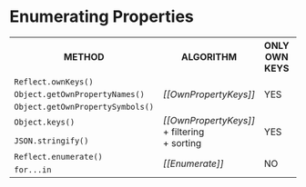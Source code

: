 # Enumerating Properties

<table>
  <tr>
    <th>METHOD</th>
    <th>ALGORITHM</th>
    <th>ONLY OWN KEYS</th>
    <th>NON-ENUMERABLE KEYS</th>
    <th>KEYS ORDER</th>
  </tr>
  <tr>
    <td><code>Reflect.ownKeys()</code></td>
    <td rowspan="3"><i>[[OwnPropertyKeys]]</i></td>
    <td rowspan="3">YES</td>
    <td rowspan="3">YES</td>
    <td rowspan="3">standard-compatible</td>
  </tr>
  <tr>
    <td><code>Object.getOwnPropertyNames()</code></td>
  </tr>
  <tr>
    <td><code>Object.getOwnPropertySymbols()</code></td>
  </tr>
  <tr>
    <td><code>Object.keys()</code></td>
    <td rowspan="2"><i>[[OwnPropertyKeys]]</i> <br/> + filtering <br/> + sorting</td>
    <td rowspan="2">YES</td>
    <td rowspan="2">NO</td>
    <td rowspan="2">based on an implementation</td>
  </tr>
  <tr>
    <td><code>JSON.stringify()</code></td>
  </tr>
  <tr>
    <td><code>Reflect.enumerate()</code></td>
    <td rowspan="2"><i>[[Enumerate]]</i></td>
    <td rowspan="2">NO</td>
    <td rowspan="2">NO</td>
    <td rowspan="2">based on an implementation</td>
  </tr>
  <tr>
    <td><code>for...in</code></td>
  </tr>
</table>
